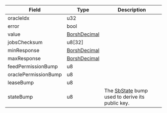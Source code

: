 

| Field | Type | Description |
|--|--|--|
| oracleIdx |  u32 |  |
| error |  bool |  |
| value |  [BorshDecimal](/solana/idl/types/BorshDecimal) |  |
| jobsChecksum |  u8[32] |  |
| minResponse |  [BorshDecimal](/solana/idl/types/BorshDecimal) |  |
| maxResponse |  [BorshDecimal](/solana/idl/types/BorshDecimal) |  |
| feedPermissionBump |  u8 |  |
| oraclePermissionBump |  u8 |  |
| leaseBump |  u8 |  |
| stateBump |  u8 | The [SbState](/solana/idl/accounts/SbState) bump used to derive its public key. |
